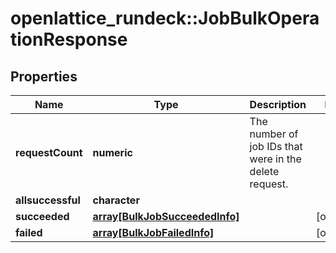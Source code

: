 # openlattice_rundeck::JobBulkOperationResponse

## Properties
Name | Type | Description | Notes
------------ | ------------- | ------------- | -------------
**requestCount** | **numeric** | The number of job IDs that were in the delete request. | 
**allsuccessful** | **character** |  | 
**succeeded** | [**array[BulkJobSucceededInfo]**](BulkJobSucceededInfo.md) |  | [optional] 
**failed** | [**array[BulkJobFailedInfo]**](BulkJobFailedInfo.md) |  | [optional] 



